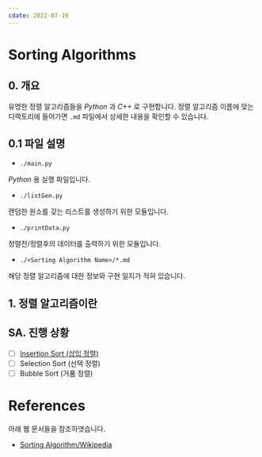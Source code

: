 ```yaml
---
cdate: 2022-07-19
---
```

# Sorting Algorithms

## 0. 개요

유명한 정렬 알고리즘들을 *Python* 과 *C\+\+* 로 구현합니다.
정렬 알고리즘 이름에 맞는 디렉토리에 들어가면 `.md` 파일에서 상세한 내용을 확인할 수 있습니다.

## 0.1 파일 설명

- `./main.py`

*Python* 용 실행 파일입니다. 

- `./listGen.py`

랜덤한 원소를 갖는 리스트를 생성하기 위한 모듈입니다.

- `./printData.py`

정렬전/정렬후의 데이터를 출력하기 위한 모듈입니다.

- `./<Sorting Algorithm Name>/*.md`

해당 정렬 알고리즘에 대한 정보와 구현 일지가 적혀 있습니다.

## 1. 정렬 알고리즘이란

## SA. 진행 상황

- [ ] [Insertion Sort (삽입 정렬)](Insertion/InsertionSort.md)
- [ ] Selection Sort (선택 정렬)
- [ ] Bubble Sort (거품 정렬)

# References

아래 웹 문서들을 참조하엿습니다.

- [Sorting Algorithm/Wikipedia](https://en.wikipedia.org/wiki/Sorting_algorithm)